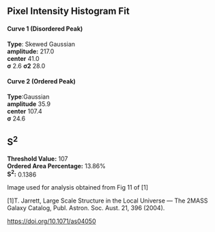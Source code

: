 ## Pixel Intensity Histogram Fit

#### Curve 1 (Disordered Peak)
**Type**: Skewed Gaussian\
**amplitude:** 217.0\
**center** 41.0\
**σ** 2.6
**σ2** 28.0


#### Curve 2 (Ordered Peak)
**Type**:Gaussian\
**amplitude** 35.9\
**center** 107.4\
**σ** 24.6


## S<sup>2</sup>
**Threshold Value:** 107\
**Ordered Area Percentage:** 13.86%\
**S<sup>2</sup>:** 0.1386





Image used for analysis obtained from Fig 11 of [1]

[1]T. Jarrett, Large Scale Structure in the Local Universe — The 2MASS Galaxy Catalog, Publ. Astron. Soc. Aust. 21, 396 (2004).

https://doi.org/10.1071/as04050
